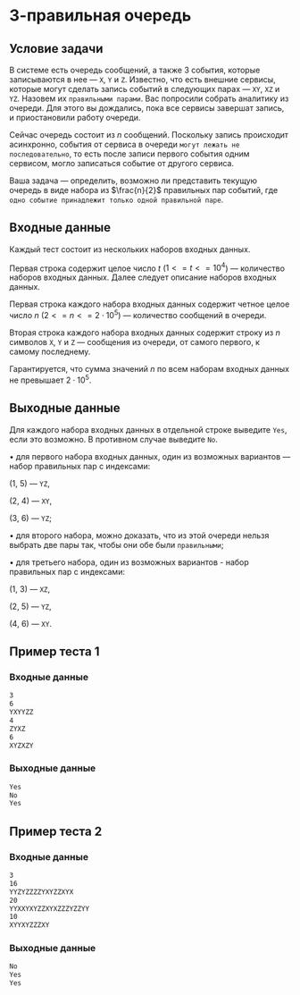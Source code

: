 # 3-правильная очередь

## Условие задачи

В системе есть очередь сообщений, а также 3 события, которые записываются в нее — `X`, `Y` и `Z`. Известно, что есть внешние сервисы, которые могут сделать запись событий в следующих парах — `XY`, `XZ`
и `YZ`. Назовем их `правильными парами`. Вас попросили собрать аналитику из очереди. Для этого вы дождались, пока все сервисы завершат запись, и приостановили работу очереди.

Сейчас очередь состоит из $n$ сообщений. Поскольку запись происходит асинхронно, события от сервиса в очереди `могут лежать не последовательно`, то есть после записи первого события одним сервисом, могло записаться событие от другого сервиса.

Ваша задача — определить, возможно ли представить текущую очередь в виде набора из $\frac{n}{2}$ правильных пар событий, где `одно событие принадлежит только одной правильной паре`.

## Входные данные

Каждый тест состоит из нескольких наборов входных данных.

Первая строка содержит целое число $t$ ($1 <= t <= 10^4$) — количество наборов входных данных. Далее следует описание наборов входных данных.

Первая строка каждого набора входных данных содержит четное целое число $n$ ($2 <= n <= 2\cdot 10^5$) — количество сообщений в очереди.

Вторая строка каждого набора входных данных содержит строку из $n$ символов `X`, `Y` и `Z` — сообщения из очереди, от самого первого, к самому последнему.

Гарантируется, что сумма значений $n$ по всем наборам входных данных не превышает $2\cdot 10^5$.

## Выходные данные

Для каждого набора входных данных в отдельной строке выведите `Yes`, если это возможно. В противном случае выведите `No`.

$\bullet$ для первого набора входных данных, один из возможных вариантов — набор правильных пар с индексами:

(1, 5) — `YZ`,

(2, 4) — `XY`,

(3, 6) — `YZ`;

$\bullet$ для второго набора, можно доказать, что из этой очереди нельзя выбрать две пары так, чтобы они обе были `правильными`;

$\bullet$ для третьего набора, один из возможных вариантов - набор правильных пар с индексами:

(1, 3) — `XZ`,

(2, 5) — `YZ`,

(4, 6) — `XY`.

## Пример теста 1

### Входные данные

```bash
3
6
YXYYZZ
4
ZYXZ
6
XYZXZY

```

### Выходные данные

```bash
Yes
No
Yes

```

## Пример теста 2

### Входные данные

```bash
3
16
YYZYZZZZYXYZZXYX
20
YYXXYXYZZXYXZZZYZZYY
10
XYYXYZZZXY

```

### Выходные данные

```bash
No
Yes
Yes

```
